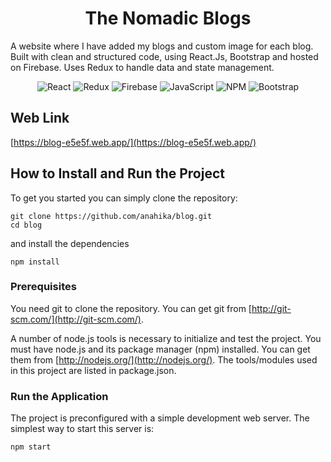 <h1 align="center">The Nomadic Blogs</h1>

A website where I have added my blogs and custom image for each blog. Built with clean and structured code, using React.Js, Bootstrap and hosted on Firebase. Uses Redux to handle data and state management.

<div align="center">
    
![React](https://img.shields.io/badge/react-%2320232a.svg?style=for-the-badge&logo=react&logoColor=%2361DAFB)
![Redux](https://img.shields.io/badge/redux-%23593d88.svg?style=for-the-badge&logo=redux&logoColor=white)
![Firebase](https://img.shields.io/badge/firebase-%23039BE5.svg?style=for-the-badge&logo=firebase)
![JavaScript](https://img.shields.io/badge/javascript-%23323330.svg?style=for-the-badge&logo=javascript&logoColor=%23F7DF1E)
![NPM](https://img.shields.io/badge/NPM-%23000000.svg?style=for-the-badge&logo=npm&logoColor=white)
![Bootstrap](https://img.shields.io/badge/bootstrap-%23563D7C.svg?style=for-the-badge&logo=bootstrap&logoColor=white)
    
</div>

## Web Link
[https://blog-e5e5f.web.app/](https://blog-e5e5f.web.app/)

## How to Install and Run the Project
To get you started you can simply clone the repository:

```
git clone https://github.com/anahika/blog.git
cd blog
```
and install the dependencies
```
npm install
```

### Prerequisites
You need git to clone the repository. You can get git from
[http://git-scm.com/](http://git-scm.com/).

A number of node.js tools is necessary to initialize and test the project. You must have node.js and its package manager (npm) installed. You can get them from  [http://nodejs.org/](http://nodejs.org/). The tools/modules used in this project are listed in package.json.

### Run the Application

The project is preconfigured with a simple development web server. The simplest way to start this server is:

    npm start
    
